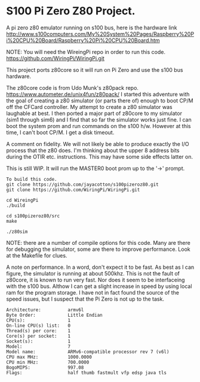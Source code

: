 # S100 Pi Zero Z80  Project.
A pi zero z80 emulator running on s100 bus, here is the hardware link http://www.s100computers.com/My%20System%20Pages/Raspberry%20Pi%20CPU%20Board/Raspberry%20Pi%20CPU%20Board.htm

NOTE:  You will need the WireingPi repo in order to run this code.
https://github.com/WiringPi/WiringPi.git

This project ports z80core so it will run on Pi Zero and use the s100 bus hardware.

The z80core code is from Udo Munk's z80pack repo. https://www.autometer.de/unix4fun/z80pack/
I started this adventure with the goal of creating a z80 simulator (or parts there of) enough
to boot CP/M off the CFCard controller.  My attempt to create a z80 simulator was laughable 
at best.  I then ported a major part of z80core to my simulator (sim1 through sim6) and
I find that so far the simulator works just fine.  I can boot the system prom and run
commands on the s100 h/w.  However at this time, I can't boot CP/M.  I get a disk timeout.

A comment on fidelity.  We will not likely be able to produce exactly the I/O process
that the z80 does.  I'm thinking about the upper 8 address bits during the OTIR etc.
instructions.  This may have some side effects latter on.

This is still WIP.  It will run the MASTER0 boot prom up to the '->' prompt. 

```
To build this code.
git clone https://github.com/jayacotton/s100pizeroz80.git
git clone https://github.com/WiringPi/WiringPi.git

cd WireingPi
./build

cd s100pizeroz80/src
make

./z80sim
```
NOTE: there are a number of compile options for this code.  Many are there for debugging
the simulator, some are there to improve performance.  Look at the Makefile for clues.

A note on performance.  In a word, don't expect it to be fast.  As best as I can figure, the simulator
is running at about 500khz.  This is not the fault of z80core, it is known to run very fast.
Nor does it seem to be interfaceing with the s100 bus.  Althow I can get a slight increase in
speed by using local ram for the program storage.  I have not in fact found the source of
the speed issues, but I suspect that the Pi Zero is not up to the task.

```
Architecture:          armv6l
Byte Order:            Little Endian
CPU(s):                1
On-line CPU(s) list:   0
Thread(s) per core:    1
Core(s) per socket:    1
Socket(s):             1
Model:                 7
Model name:            ARMv6-compatible processor rev 7 (v6l)
CPU max MHz:           1000.0000
CPU min MHz:           700.0000
BogoMIPS:              997.08
Flags:                 half thumb fastmult vfp edsp java tls
```


